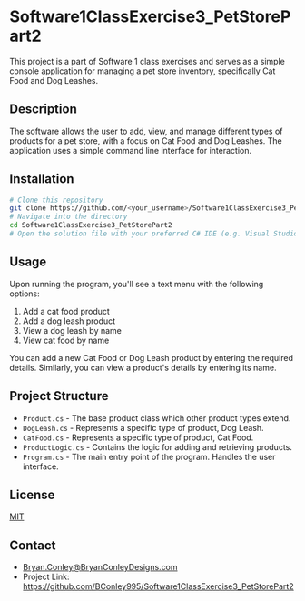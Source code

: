 # Software1ClassExercise3_PetStorePart2

This project is a part of Software 1 class exercises and serves as a simple console application for managing a pet store inventory, specifically Cat Food and Dog Leashes.

## Description

The software allows the user to add, view, and manage different types of products for a pet store, with a focus on Cat Food and Dog Leashes. The application uses a simple command line interface for interaction.

## Installation

```bash
# Clone this repository
git clone https://github.com/<your_username>/Software1ClassExercise3_PetStorePart2.git
# Navigate into the directory
cd Software1ClassExercise3_PetStorePart2
# Open the solution file with your preferred C# IDE (e.g. Visual Studio, JetBrains Rider)
```

## Usage

Upon running the program, you'll see a text menu with the following options:

1. Add a cat food product
2. Add a dog leash product
3. View a dog leash by name
4. View cat food by name

You can add a new Cat Food or Dog Leash product by entering the required details. Similarly, you can view a product's details by entering its name.

## Project Structure

- `Product.cs` - The base product class which other product types extend. 
- `DogLeash.cs` - Represents a specific type of product, Dog Leash.
- `CatFood.cs` - Represents a specific type of product, Cat Food.
- `ProductLogic.cs` - Contains the logic for adding and retrieving products. 
- `Program.cs` - The main entry point of the program. Handles the user interface.

## License

[MIT](https://choosealicense.com/licenses/mit/)

## Contact

- Bryan.Conley@BryanConleyDesigns.com
- Project Link: https://github.com/BConley995/Software1ClassExercise3_PetStorePart2
